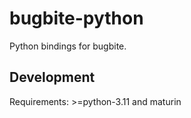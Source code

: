 # bugbite-python

Python bindings for bugbite.

## Development

Requirements: >=python-3.11 and maturin
